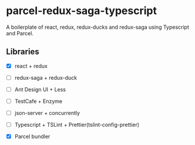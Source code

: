 # parcel-redux-saga-typescript
A boilerplate of react, redux, redux-ducks and redux-saga using Typescript and Parcel.

## Libraries
- [x] react + redux
- [ ] redux-saga + redux-duck
- [ ] Ant Design UI + Less
- [ ] TestCafe + Enzyme
- [ ] json-server + concurrently
- [ ] Typescript + TSLint + Prettier(tslint-config-prettier)
- [x] Parcel bundler

